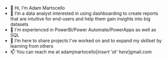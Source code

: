 - 👋 Hi, I’m Adam Martocello
- 👀 I’m a data analyst interested in using dashboarding to create reports that are intuitive for end-users and help them gain insights into big datasets
- 🌱 I'm experienced in PowerBi/Power Automate/PowerApps as well as SQL
- 💞️ I’m here to share projects I've worked on and to expand my skillset by learning from others
- 📫 You can reach me at adamjmartocello[*insert 'at' here*]gmail.com

<!---
ajm119/ajm119 is a ✨ special ✨ repository because its `README.md` (this file) appears on your GitHub profile.
You can click the Preview link to take a look at your changes.
--->

